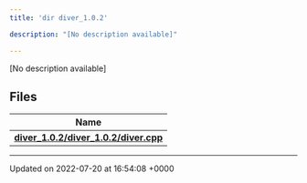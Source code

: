 ```yaml
---
title: 'dir diver_1.0.2'

description: "[No description available]"

---
```







[No description available]

## Files

| Name           |
| -------------- |
| **[diver_1.0.2/diver_1.0.2/diver.cpp](/documentation/code/files/diver__1_80_82_2diver_8cpp/#file-diver-1.0.2/diver.cpp)**  |






-------------------------------

Updated on 2022-07-20 at 16:54:08 +0000
